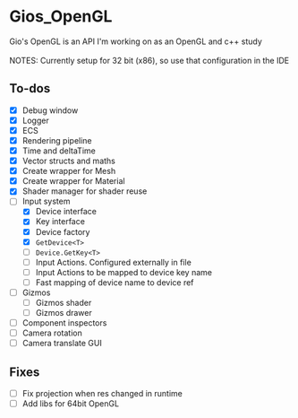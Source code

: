 # Gios_OpenGL
Gio's OpenGL is an API I'm working on as an OpenGL and c++ study
<br><br>
NOTES: Currently setup for 32 bit (x86), so use that configuration in the IDE
## To-dos
- [X] Debug window
- [X] Logger
- [X] ECS
- [X] Rendering pipeline
- [X] Time and deltaTime
- [X] Vector structs and maths
- [X] Create wrapper for Mesh
- [X] Create wrapper for Material
- [X] Shader manager for shader reuse
- [ ] Input system
  - [X] Device interface
  - [X] Key interface
  - [X] Device factory
  - [X] ``GetDevice<T>``
  - [ ] ``Device.GetKey<T>``
  - [ ] Input Actions. Configured externally in file
  - [ ] Input Actions to be mapped to device key name
  - [ ] Fast mapping of device name to device ref
- [ ] Gizmos
  - [ ] Gizmos shader
  - [ ] Gizmos drawer
- [ ] Component inspectors
- [ ] Camera rotation
- [ ] Camera translate GUI

## Fixes
- [ ] Fix projection when res changed in runtime 
- [ ] Add libs for 64bit OpenGL
